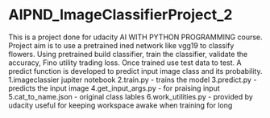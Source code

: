 # AIPND_ImageClassifierProject_2
This is a project done for udacity AI WITH PYTHON PROGRAMMING course.
Project aim is to use a pretrained ined network like vgg19 to classify flowers.
Using pretrained build classifier, train the classifier, validate the accuracy, Fino utility trading loss.
Once trained use test data to test.
A predict function is developed to predict input image class and its probability.
1.imageclassier jupiter notebook
2.train.py - trains the model
3.predict.py - predicts the input image
4.get_input_args.py - for praising input
5.cat_to_name.json - original class lables
6.work_utilities.py - provided by udacity useful for keeping workspace awake when training for long
